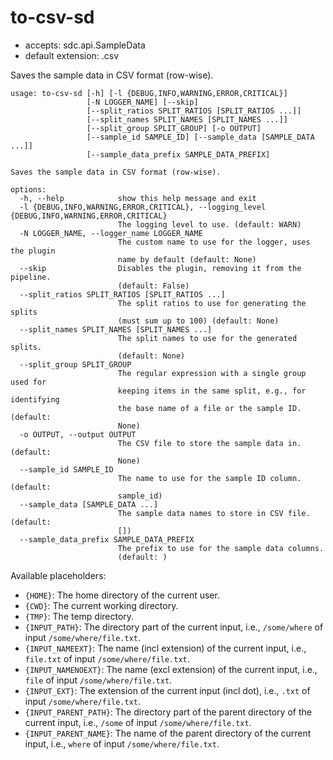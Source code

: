 # to-csv-sd

* accepts: sdc.api.SampleData
* default extension: .csv

Saves the sample data in CSV format (row-wise).

```
usage: to-csv-sd [-h] [-l {DEBUG,INFO,WARNING,ERROR,CRITICAL}]
                 [-N LOGGER_NAME] [--skip]
                 [--split_ratios SPLIT_RATIOS [SPLIT_RATIOS ...]]
                 [--split_names SPLIT_NAMES [SPLIT_NAMES ...]]
                 [--split_group SPLIT_GROUP] [-o OUTPUT]
                 [--sample_id SAMPLE_ID] [--sample_data [SAMPLE_DATA ...]]
                 [--sample_data_prefix SAMPLE_DATA_PREFIX]

Saves the sample data in CSV format (row-wise).

options:
  -h, --help            show this help message and exit
  -l {DEBUG,INFO,WARNING,ERROR,CRITICAL}, --logging_level {DEBUG,INFO,WARNING,ERROR,CRITICAL}
                        The logging level to use. (default: WARN)
  -N LOGGER_NAME, --logger_name LOGGER_NAME
                        The custom name to use for the logger, uses the plugin
                        name by default (default: None)
  --skip                Disables the plugin, removing it from the pipeline.
                        (default: False)
  --split_ratios SPLIT_RATIOS [SPLIT_RATIOS ...]
                        The split ratios to use for generating the splits
                        (must sum up to 100) (default: None)
  --split_names SPLIT_NAMES [SPLIT_NAMES ...]
                        The split names to use for the generated splits.
                        (default: None)
  --split_group SPLIT_GROUP
                        The regular expression with a single group used for
                        keeping items in the same split, e.g., for identifying
                        the base name of a file or the sample ID. (default:
                        None)
  -o OUTPUT, --output OUTPUT
                        The CSV file to store the sample data in. (default:
                        None)
  --sample_id SAMPLE_ID
                        The name to use for the sample ID column. (default:
                        sample_id)
  --sample_data [SAMPLE_DATA ...]
                        The sample data names to store in CSV file. (default:
                        [])
  --sample_data_prefix SAMPLE_DATA_PREFIX
                        The prefix to use for the sample data columns.
                        (default: )
```

Available placeholders:

* `{HOME}`: The home directory of the current user.
* `{CWD}`: The current working directory.
* `{TMP}`: The temp directory.
* `{INPUT_PATH}`: The directory part of the current input, i.e., `/some/where` of input `/some/where/file.txt`.
* `{INPUT_NAMEEXT}`: The name (incl extension) of the current input, i.e., `file.txt` of input `/some/where/file.txt`.
* `{INPUT_NAMENOEXT}`: The name (excl extension) of the current input, i.e., `file` of input `/some/where/file.txt`.
* `{INPUT_EXT}`: The extension of the current input (incl dot), i.e., `.txt` of input `/some/where/file.txt`.
* `{INPUT_PARENT_PATH}`: The directory part of the parent directory of the current input, i.e., `/some` of input `/some/where/file.txt`.
* `{INPUT_PARENT_NAME}`: The name of the parent directory of the current input, i.e., `where` of input `/some/where/file.txt`.
